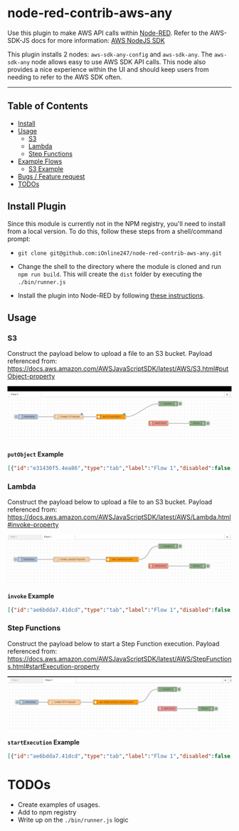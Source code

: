 # node-red-contrib-aws-any

Use this plugin to make AWS API calls within <a href="http://nodered.org" target="_new">Node-RED</a>. Refer to the AWS-SDK-JS docs for more information: <a href="https://docs.aws.amazon.com/AWSJavaScriptSDK/latest/top-level-namespace.html">AWS NodeJS SDK</a>

This plugin installs 2 nodes: `aws-sdk-any-config` and `aws-sdk-any`. The `aws-sdk-any` node allows easy to use AWS SDK API calls. This node also provides a nice experience within the UI and should keep users from needing to refer to the AWS SDK often.

---

## Table of Contents

- [Install](#install)
- [Usage](#usage)
  - [S3](#s3)
  - [Lambda](#lambda)
  - [Step Functions](#step-functions)
- [Example Flows](#example-flows)
  - [S3 Example](#s3-example)
- [Bugs / Feature request](#bugs--feature-request)
- [TODOs](#todos)

## Install Plugin

Since this module is currently not in the NPM registry, you'll need to install from a local version. To do this, follow these steps from a shell/command prompt:

- `git clone git@github.com:iOnline247/node-red-contrib-aws-any.git`

- Change the shell to the directory where the module is cloned and run `npm run build`. This will create the `dist` folder by executing the `./bin/runner.js`

- Install the plugin into Node-RED by following [these instructions](https://nodered.org/docs/creating-nodes/first-node#testing-your-node-in-node-red).

## Usage

### S3

Construct the payload below to upload a file to an S3 bucket.  Payload referenced from: https://docs.aws.amazon.com/AWSJavaScriptSDK/latest/AWS/S3.html#putObject-property

![s3-example.jpg](./docs/images/s3-example.jpg)

**`putObject` Example**
```json
[{"id":"e31430f5.4ea86","type":"tab","label":"Flow 1","disabled":false,"info":""},{"id":"febd4243.cc921","type":"aws-sdk-any","z":"e31430f5.4ea86","aws":"b3d8ae95.cb9b","region":"","servicename":"S3","methodname":"putObject","operation":"","name":"","x":650,"y":120,"wires":[["f53e0af.c99b6f8"]]},{"id":"73030c23.2c0634","type":"inject","z":"e31430f5.4ea86","name":"","topic":"","payload":"","payloadType":"date","repeat":"","crontab":"","once":false,"onceDelay":0.1,"x":140,"y":120,"wires":[["dd9390f5.bd13f"]]},{"id":"dd9390f5.bd13f","type":"function","z":"e31430f5.4ea86","name":"Create S3 Payload","func":"const bucketName = \"BUCKET-NAME\";\nconst buffer = Buffer.from(`{\"test\": true}`);\nconst s3Parameters = {\n    Bucket: bucketName,\n    Key: `${Date.now()}.json`,\n    Body: buffer, \n};\n\nmsg.payload = s3Parameters;\n\nreturn msg;","outputs":1,"noerr":0,"x":390,"y":120,"wires":[["febd4243.cc921"]]},{"id":"f53e0af.c99b6f8","type":"debug","z":"e31430f5.4ea86","name":"success","active":true,"tosidebar":true,"console":false,"tostatus":false,"complete":"true","targetType":"full","x":1000,"y":40,"wires":[]},{"id":"1fd03851.4c62c8","type":"catch","z":"e31430f5.4ea86","name":"AWS Error","scope":["febd4243.cc921"],"uncaught":false,"x":940,"y":160,"wires":[["44beb768.4efb38"]]},{"id":"44beb768.4efb38","type":"debug","z":"e31430f5.4ea86","name":"Errors","active":true,"tosidebar":true,"console":false,"tostatus":false,"complete":"true","targetType":"full","x":1180,"y":160,"wires":[]},{"id":"b3d8ae95.cb9b","type":"aws-sdk-any-config","z":"","name":"AWS","region":"us-east-1"}]
```
### Lambda

Construct the payload below to upload a file to an S3 bucket.  Payload referenced from: https://docs.aws.amazon.com/AWSJavaScriptSDK/latest/AWS/Lambda.html#invoke-property

![lambda-example.jpg](./docs/images/lambda-example.jpg)

**`invoke` Example**
```json
[{"id":"ae6bdda7.41dcd","type":"tab","label":"Flow 1","disabled":false,"info":""},{"id":"5f208032.05594","type":"aws-sdk-any","z":"ae6bdda7.41dcd","aws":"b3d8ae95.cb9b","region":"","servicename":"Lambda","methodname":"invoke","operation":"","name":"","x":720,"y":120,"wires":[["808e0db5.1185f"]]},{"id":"872224ed.4ae168","type":"inject","z":"ae6bdda7.41dcd","name":"","topic":"","payload":"","payloadType":"date","repeat":"","crontab":"","once":false,"onceDelay":0.1,"x":140,"y":120,"wires":[["dde50e0b.f1a8d"]]},{"id":"dde50e0b.f1a8d","type":"function","z":"ae6bdda7.41dcd","name":"Create Lambda Payload","func":"const lambdaParameters = {\n    FunctionName: `LAMBDA-FUNCTION-NAME`,\n    InvocationType: \"Event\",\n    LogType: \"None\",\n    Payload: JSON.stringify({test: true})\n};\n\nmsg.payload = lambdaParameters;\n\nreturn msg;","outputs":1,"noerr":0,"x":410,"y":120,"wires":[["5f208032.05594"]]},{"id":"808e0db5.1185f","type":"debug","z":"ae6bdda7.41dcd","name":"success","active":true,"tosidebar":true,"console":false,"tostatus":false,"complete":"true","targetType":"full","x":1000,"y":40,"wires":[]},{"id":"3697aad8.c27846","type":"catch","z":"ae6bdda7.41dcd","name":"AWS Error","scope":["5f208032.05594"],"uncaught":false,"x":940,"y":160,"wires":[["91545c4f.09ebf"]]},{"id":"91545c4f.09ebf","type":"debug","z":"ae6bdda7.41dcd","name":"Errors","active":true,"tosidebar":true,"console":false,"tostatus":false,"complete":"true","targetType":"full","x":1180,"y":160,"wires":[]},{"id":"b3d8ae95.cb9b","type":"aws-sdk-any-config","z":"","name":"AWS","region":"us-east-1"}]
```

### Step Functions

Construct the payload below to start a Step Function execution.  Payload referenced from: https://docs.aws.amazon.com/AWSJavaScriptSDK/latest/AWS/StepFunctions.html#startExecution-property

![step-function-example.jpg](./docs/images/step-function-example.jpg)

**`startExecution` Example**
```json
[{"id":"ae6bdda7.41dcd","type":"tab","label":"Flow 1","disabled":false,"info":""},{"id":"5f208032.05594","type":"aws-sdk-any","z":"ae6bdda7.41dcd","aws":"b3d8ae95.cb9b","region":"","servicename":"StepFunctions","methodname":"startExecution","operation":"","name":"","x":680,"y":120,"wires":[["808e0db5.1185f"]]},{"id":"872224ed.4ae168","type":"inject","z":"ae6bdda7.41dcd","name":"","topic":"","payload":"","payloadType":"date","repeat":"","crontab":"","once":false,"onceDelay":0.1,"x":140,"y":120,"wires":[["dde50e0b.f1a8d"]]},{"id":"dde50e0b.f1a8d","type":"function","z":"ae6bdda7.41dcd","name":"Create SFN Payload","func":"const sfnParameters = {\n    stateMachineArn: \"STEP-FUNCTION-ARN\",\n    input: JSON.stringify({test: true}),\n    name: \"USUALLY-A-GUID\"\n};\n\nmsg.payload = sfnParameters;\n\nreturn msg;","outputs":1,"noerr":0,"x":360,"y":120,"wires":[["5f208032.05594"]]},{"id":"808e0db5.1185f","type":"debug","z":"ae6bdda7.41dcd","name":"success","active":true,"tosidebar":true,"console":false,"tostatus":false,"complete":"true","targetType":"full","x":1000,"y":40,"wires":[]},{"id":"3697aad8.c27846","type":"catch","z":"ae6bdda7.41dcd","name":"AWS Error","scope":["5f208032.05594"],"uncaught":false,"x":1000,"y":160,"wires":[["91545c4f.09ebf"]]},{"id":"91545c4f.09ebf","type":"debug","z":"ae6bdda7.41dcd","name":"Errors","active":true,"tosidebar":true,"console":false,"tostatus":false,"complete":"true","targetType":"full","x":1240,"y":160,"wires":[]},{"id":"b3d8ae95.cb9b","type":"aws-sdk-any-config","z":"","name":"AWS","region":"us-east-1"}]
```

# TODOs

- Create examples of usages.
- Add to npm registry
- Write up on the `./bin/runner.js` logic
